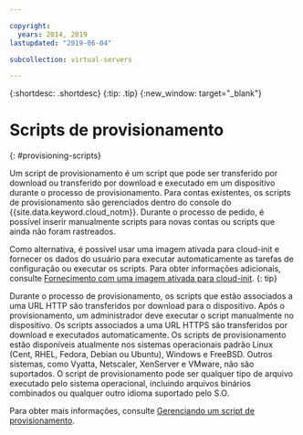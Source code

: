 ```yaml
---

copyright:
  years: 2014, 2019
lastupdated: "2019-06-04"

subcollection: virtual-servers

---
```


{:shortdesc: .shortdesc}
{:tip: .tip}
{:new_window: target="_blank"}

# Scripts de provisionamento
{: #provisioning-scripts}

Um script de provisionamento é um script que pode ser transferido por download ou transferido por download e executado em um dispositivo durante o processo de provisionamento. Para contas existentes, os scripts de provisionamento são gerenciados dentro do console do {{site.data.keyword.cloud_notm}}. Durante o processo de pedido, é possível inserir manualmente scripts para novas contas ou scripts que ainda não foram rastreados.

Como alternativa, é possível usar uma imagem ativada para cloud-init e fornecer os dados do usuário para
executar automaticamente as tarefas de configuração ou executar os scripts. Para obter informações adicionais, consulte
[Fornecimento
com uma imagem ativada para cloud-init](/docs/infrastructure/image-templates?topic=image-templates-provisioning-with-a-cloud-init-enabled-image).
{: tip}

Durante o processo de provisionamento, os scripts que estão associados a uma URL HTTP são transferidos por download para o dispositivo. Após o provisionamento, um administrador deve executar o script manualmente no dispositivo. Os scripts associados a uma URL HTTPS são transferidos por download e executados automaticamente. Os scripts de provisionamento estão disponíveis atualmente nos sistemas operacionais padrão Linux (Cent, RHEL, Fedora, Debian ou Ubuntu), Windows e FreeBSD. Outros sistemas, como Vyatta, Netscaler, XenServer e VMware, não são suportados. O script de provisionamento pode ser qualquer tipo de arquivo executado pelo sistema operacional, incluindo arquivos binários combinados ou qualquer outro idioma suportado pelo S.O.

Para obter mais informações, consulte [Gerenciando um script de provisionamento](/docs/vsi?topic=virtual-servers-managing-a-provisioning-script#managing-a-provisioning-script).
